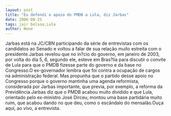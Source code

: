 ```yaml
---
layout: post
title: "Eu defendi o apoio do PMDB a Lula, diz Jarbas"
date: 2006-08-25
tags: jair bolsoa,Lula
author: None
---
```

Jarbas está na JC/CBN participando da série de entrevistas com os candidatos ao Senado e voltou a falar de sua relação muito estreita com o presidente.Jarbas revelou que no in?cio do governo, em janeiro de 2003, por volta do dia 5, 6, segundo ele, esteve em Bras?lia para discutir o convite de Lula para que o PMDB fizesse parte do governo e da base no Congresso.O ex-governador lembra que foi contra a ocupação de cargos na administração federal. Mas propunha que o partido desse apoio no Congresso porque o governo mantinha uma agenda reformista, considerada por Jarbas importante, que previa, por exemplo, a reforma da Previdência.Jarbas diz que o PMDB acabou muito dividido e que Lula, orientado pelo ex-ministro José Dirceu,&nbsp;montou uma base partidária muito ruim, que acabou dando no que deu, como o escândalo do mensalão.Ouça aqui, ao vivo, a entrevista. 